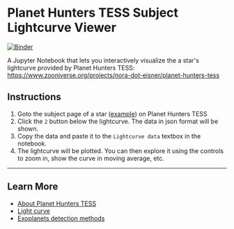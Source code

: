   # Planet Hunters TESS Subject Lightcurve Viewer
  [![Binder](https://mybinder.org/badge_logo.svg)](https://mybinder.org/v2/gh/orionlee/PH_TESS_I_LightCurveViewer/master?filepath=PH_TESS_I_LightCurveViewer.ipynb)

  A Jupyter Notebook that lets you interactively visualize the a star's lightcurve provided by Planet Hunters TESS:
    https://www.zooniverse.org/projects/nora-dot-eisner/planet-hunters-tess

## Instructions
1. Goto the subject page of a star ([example](https://www.zooniverse.org/projects/nora-dot-eisner/planet-hunters-tess/talk/subjects/36971891)) on Planet Hunters TESS
2. Click the `2` button below the lightcurve. The data in json format will be shown.
3. Copy the data and paste it to the `Lightcurve data` textbox in the notebook.
4. The lightcurve will be plotted. You can then explore it using the controls to zoom in, show the curve in moving average, etc.

---
## Learn More
- [About Planet Hunters TESS](https://www.zooniverse.org/projects/nora-dot-eisner/planet-hunters-tess/about/research)
- [Light curve](https://en.wikipedia.org/wiki/Light_curve)
- [Exoplanets detection methods](https://en.wikipedia.org/wiki/Methods_of_detecting_exoplanets)


